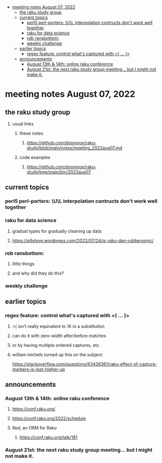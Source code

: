 - [meeting notes August 07, 2022](#orge1ba566)
  - [the raku study group](#orgda1b088)
  - [current topics](#org3cf46ae)
    - [perl5 perl-porters: \U\L interpolation contructs don't work well together](#orgae0d3bd)
    - [raku for data science](#orgc0a81a8)
    - [rob ransbottom:](#org8ac4106)
    - [weekly challenge](#org0175d02)
  - [earlier topics](#orga52e5a0)
    - [regex feature: control what's captured with <( &#x2026; )>](#orgbb94bfc)
  - [announcements](#org49d101c)
    - [August 13th & 14th: online raku conference](#org080e4e9)
    - [August 21st: the next raku study group meeting&#x2026; but I might not make it.](#org6c153dd)


<a id="orge1ba566"></a>

# meeting notes August 07, 2022


<a id="orgda1b088"></a>

## the raku study group

1.  usual links

    1.  these notes
    
        1.  <https://github.com/doomvox/raku-study/blob/main/notes/meeting_2022aug07.md>
    
    2.  code examples
    
        1.  <https://github.com/doomvox/raku-study/tree/main/bin/2022aug07>


<a id="org3cf46ae"></a>

## current topics


<a id="orgae0d3bd"></a>

### perl5 perl-porters: \U\L interpolation contructs don't work well together


<a id="orgc0a81a8"></a>

### raku for data science

1.  gradual types for gradually cleaning up data

2.  <https://p6steve.wordpress.com/2022/07/24/is-raku-dan-rubbersonic/>


<a id="org8ac4106"></a>

### rob ransbottom:

1.  little things

2.  and why did they do this?


<a id="org0175d02"></a>

### weekly challenge


<a id="orga52e5a0"></a>

## earlier topics


<a id="orgbb94bfc"></a>

### regex feature: control what's captured with <( &#x2026; )>

1.  <( isn't really equivalent to \K in a substitution

2.  can do it with zero-width after/before matches

3.  or by having multiple ordered captures, etc.

4.  william michels turned up this on the subject:

    <https://stackoverflow.com/questions/63426361/raku-effect-of-capture-markers-is-lost-higher-up>


<a id="org49d101c"></a>

## announcements


<a id="org080e4e9"></a>

### August 13th & 14th: online raku conference

1.  <https://conf.raku.org/>

2.  <https://conf.raku.org/2022/schedule>

3.  Red, an ORM for Raku

    1.  <https://conf.raku.org/talk/181>


<a id="org6c153dd"></a>

### August 21st: the next raku study group meeting&#x2026; but I might not make it.
